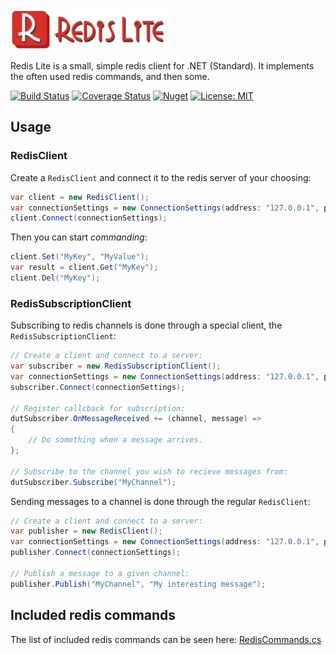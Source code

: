 <img src="https://raw.githubusercontent.com/balazs-kis/redis-lite/master/Logo/logo-title.png" width="50%">

Redis Lite is a small, simple redis client for .NET (Standard). It implements the often used redis commands, and then some.

[![Build Status](https://travis-ci.org/balazs-kis/redis-lite.svg?branch=master)](https://travis-ci.org/balazs-kis/redis-lite)
[![Coverage Status](https://coveralls.io/repos/github/balazs-kis/redis-lite/badge.svg?branch=master)](https://coveralls.io/github/balazs-kis/redis-lite?branch=master)
[![Nuget](https://img.shields.io/nuget/v/RedisLite)](https://www.nuget.org/packages/RedisLite)
[![License: MIT](https://img.shields.io/badge/License-MIT-yellow.svg)](https://opensource.org/licenses/MIT)

## Usage

### RedisClient
Create a `RedisClient` and connect it to the redis server of your choosing:
```csharp
var client = new RedisClient();
var connectionSettings = new ConnectionSettings(address: "127.0.0.1", port: 6379);
client.Connect(connectionSettings);
```
Then you can start *commanding*:
```csharp
client.Set("MyKey", "MyValue");
var result = client.Get("MyKey");
client.Del("MyKey");
```

### RedisSubscriptionClient
Subscribing to redis channels is done through a special client, the `RedisSubscriptionClient`:
```csharp
// Create a client and connect to a server:
var subscriber = new RedisSubscriptionClient();
var connectionSettings = new ConnectionSettings(address: "127.0.0.1", port: 6379);
subscriber.Connect(connectionSettings);

// Register callcback for subscription:
dutSubscriber.OnMessageReceived += (channel, message) =>
{
    // Do something when a message arrives.
};

// Subscribe to the channel you wish to recieve messages from:
dutSubscriber.Subscribe("MyChannel");
```

Sending messages to a channel is done through the regular `RedisClient`:
```csharp
// Create a client and connect to a server:
var publisher = new RedisClient();
var connectionSettings = new ConnectionSettings(address: "127.0.0.1", port: 6379);
publisher.Connect(connectionSettings);

// Publish a message to a given channel:
publisher.Publish("MyChannel", "My interesting message");
```

## Included redis commands
The list of included redis commands can be seen here: [RedisCommands.cs](https://raw.githubusercontent.com/balazs-kis/redis-lite/master/RedisLite.Client/CommandBuilders/RedisCommands.cs)

